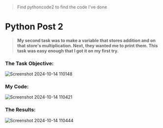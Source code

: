 > Find pythoncode2 to find the code I've done
# Python Post 2

> #### My second task was to make a variable that stores addition and on that store's multiplication. Next, they wanted me to print them. This task was easy enough that I got it on my first try.

### The Task Objective:

![Screenshot 2024-10-14 110148](https://github.com/user-attachments/assets/21f27aa6-adde-4fab-ae77-dd84c11e6451)

### My Code:

![Screenshot 2024-10-14 110421](https://github.com/user-attachments/assets/b9052b88-dafd-436c-bf2b-28c6a9e82e43)

### The Results:

![Screenshot 2024-10-14 110444](https://github.com/user-attachments/assets/bfca462f-f972-47a1-97c9-2bd3b8f87a09)


